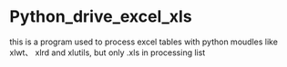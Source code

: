 # Python_drive_excel_xls
this is a program used to process excel tables with python moudles like xlwt、 xlrd and xlutils, but only .xls in processing list
